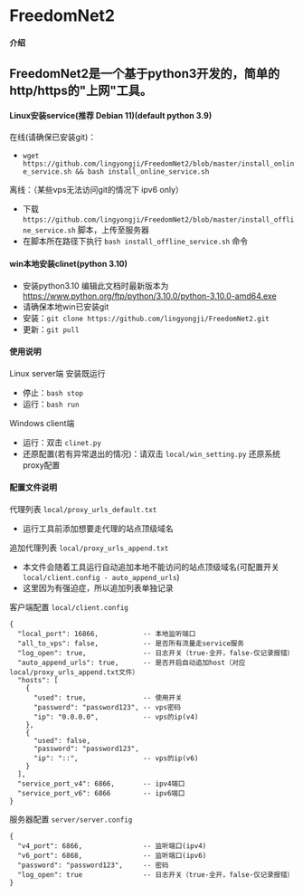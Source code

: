 
# FreedomNet2

#### 介绍
FreedomNet2是一个基于python3开发的，简单的http/https的"上网"工具。
- 
#### Linux安装service(推荐 Debian 11)(default python 3.9)
在线(请确保已安装git)：
- ```wget https://github.com/lingyongji/FreedomNet2/blob/master/install_online_service.sh && bash install_online_service.sh```

离线：（某些vps无法访问git的情况下 ipv6 only）
- 下载 ```https://github.com/lingyongji/FreedomNet2/blob/master/install_offline_service.sh``` 脚本，上传至服务器
- 在脚本所在路径下执行 ```bash install_offline_service.sh``` 命令

#### win本地安装clinet(python 3.10)
- 安装python3.10 编辑此文档时最新版本为 https://www.python.org/ftp/python/3.10.0/python-3.10.0-amd64.exe
- 请确保本地win已安装git
- 安装：```git clone https://github.com/lingyongji/FreedomNet2.git```
- 更新：```git pull```

#### 使用说明
Linux server端 安装既运行
- 停止：```bash stop```
- 运行：```bash run```

Windows client端
- 运行：双击 ```clinet.py```
- 还原配置(若有异常退出的情况)：请双击 ```local/win_setting.py``` 还原系统proxy配置

#### 配置文件说明
代理列表 ```local/proxy_urls_default.txt```
- 运行工具前添加想要走代理的站点顶级域名

追加代理列表 ```local/proxy_urls_append.txt```
- 本文件会随着工具运行自动追加本地不能访问的站点顶级域名(可配置开关 ```local/client.config - auto_append_urls```)
- 这里因为有强迫症，所以追加列表单独记录

客户端配置 ```local/client.config```
```
{
  "local_port": 16866,           -- 本地监听端口
  "all_to_vps": false,           -- 是否所有流量走service服务
  "log_open": true,              -- 日志开关（true-全开，false-仅记录报错）  
  "auto_append_urls": true,      -- 是否开启自动追加host（对应local/proxy_urls_append.txt文件）
  "hosts": [
    {
      "used": true,              -- 使用开关
      "password": "password123", -- vps密码
      "ip": "0.0.0.0",           -- vps的ip(v4)
    },
    {
      "used": false,
      "password": "password123",
      "ip": "::",                -- vps的ip(v6)
    }
  ],
  "service_port_v4": 6866,       -- ipv4端口
  "service_port_v6": 6866        -- ipv6端口
}
```

服务器配置 ```server/server.config```
```
{
  "v4_port": 6866,               -- 监听端口(ipv4)
  "v6_port": 6868,               -- 监听端口(ipv6)
  "password": "password123",     -- 密码
  "log_open": true               -- 日志开关（true-全开，false-仅记录报错）
}
```
